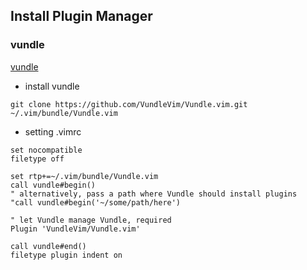 ## Install Plugin Manager 

### vundle

[vundle](https://github.com/VundleVim/Vundle.vim)

- install vundle
```shell
git clone https://github.com/VundleVim/Vundle.vim.git ~/.vim/bundle/Vundle.vim
```

- setting .vimrc
```vim
set nocompatible
filetype off

set rtp+=~/.vim/bundle/Vundle.vim
call vundle#begin()
" alternatively, pass a path where Vundle should install plugins
"call vundle#begin('~/some/path/here')

" let Vundle manage Vundle, required
Plugin 'VundleVim/Vundle.vim'

call vundle#end()
filetype plugin indent on 
```
